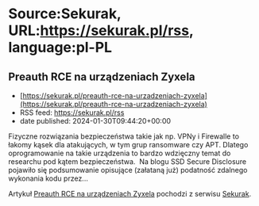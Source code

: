 # Source:Sekurak, URL:https://sekurak.pl/rss, language:pl-PL

## Preauth RCE na urządzeniach Zyxela
 - [https://sekurak.pl/preauth-rce-na-urzadzeniach-zyxela](https://sekurak.pl/preauth-rce-na-urzadzeniach-zyxela)
 - RSS feed: https://sekurak.pl/rss
 - date published: 2024-01-30T09:44:20+00:00

<p>Fizyczne rozwiązania bezpieczeństwa takie jak np. VPNy i Firewalle to łakomy kąsek dla atakujących, w tym grup ransomware czy APT. Dlatego oprogramowanie na takie urządzenia to bardzo wdzięczny temat do researchu pod kątem bezpieczeństwa.&#160; Na blogu SSD Secure Disclosure pojawiło się podsumowanie opisujące (załataną już) podatność zdalnego wykonania kodu przez...</p>
<p>Artykuł <a href="https://sekurak.pl/preauth-rce-na-urzadzeniach-zyxela/" rel="nofollow">Preauth RCE na urządzeniach Zyxela</a> pochodzi z serwisu <a href="https://sekurak.pl" rel="nofollow">Sekurak</a>.</p>

